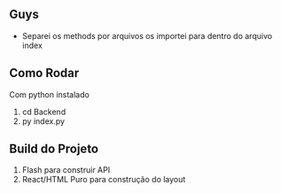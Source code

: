 ## Guys
* Separei os methods por arquivos os importei para dentro do arquivo index

## Como Rodar
Com python instalado
1. cd Backend
2. py index.py

## Build do Projeto
1. Flash para construir API
2. React/HTML Puro para construção do layout



